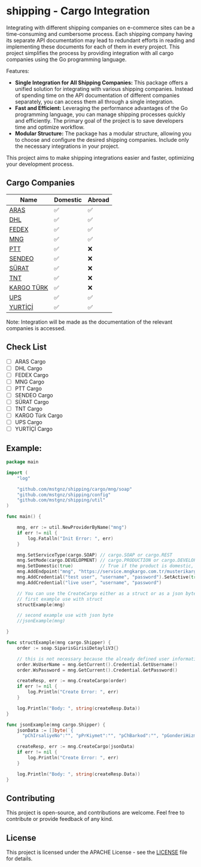 # shipping - Cargo Integration

Integrating with different shipping companies on e-commerce sites can be a time-consuming and cumbersome process. Each shipping company having its separate API documentation may lead to redundant efforts in reading and implementing these documents for each of them in every project. This project simplifies the process by providing integration with all cargo companies using the Go programming language.


Features:
- **Single Integration for All Shipping Companies:** This package offers a unified solution for integrating with various shipping companies. Instead of spending time on the API documentation of different companies separately, you can access them all through a single integration.
- **Fast and Efficient:** Leveraging the performance advantages of the Go programming language, you can manage shipping processes quickly and efficiently. The primary goal of the project is to save developers time and optimize workflow.
- **Modular Structure:** The package has a modular structure, allowing you to choose and configure the desired shipping companies. Include only the necessary integrations in your project.

This project aims to make shipping integrations easier and faster, optimizing your development process.


## Cargo Companies
| Name                                        | Domestic           | Abroad             |
|---------------------------------------------|--------------------|--------------------|
| [ARAS](https://www.araskargo.com.tr/)       | :white_check_mark: | :white_check_mark: |
| [DHL](https://www.dhl.com/)                 | :white_check_mark: | :white_check_mark: |
| [FEDEX](https://www.fedex.com/)             | :white_check_mark: | :white_check_mark: |
| [MNG](https://www.mngkargo.com.tr/)         | :white_check_mark: | :white_check_mark: |
| [PTT](https://gonderitakip.ptt.gov.tr/)     | :white_check_mark: | :x:                |
| [SENDEO](https://sendeo.com.tr/)            | :white_check_mark: | :x:                |
| [SÜRAT](https://www.suratkargo.com.tr/)     | :white_check_mark: | :x:                |
| [TNT](https://www.tnt.com/)                 | :white_check_mark: | :x:                |
| [KARGO TÜRK](https://www.kargoturk.com.tr/) | :white_check_mark: | :x:                |
| [UPS](https://www.ups.com.tr/)              | :white_check_mark: | :white_check_mark: |
| [YURTİÇİ](https://www.yurticikargo.com/)    | :white_check_mark: | :white_check_mark: |

Note: Integration will be made as the documentation of the relevant companies is accessed.


## Check List
- [ ] ARAS Cargo
- [ ] DHL Cargo
- [ ] FEDEX Cargo
- [ ] MNG Cargo
- [ ] PTT Cargo
- [ ] SENDEO Cargo
- [ ] SÜRAT Cargo
- [ ] TNT Cargo
- [ ] KARGO Türk Cargo
- [ ] UPS Cargo
- [ ] YURTİÇİ Cargo

## Example:
```go
package main

import (
	"log"

	"github.com/mstgnz/shipping/cargo/mng/soap"
	"github.com/mstgnz/shipping/config"
	"github.com/mstgnz/shipping/util"
)

func main() {

	mng, err := util.NewProviderByName("mng")
	if err != nil {
		log.Fatalln("Init Error: ", err)
	}

	mng.SetServiceType(cargo.SOAP) // cargo.SOAP or cargo.REST
	mng.SetMode(cargo.DEVELOPMENT) // cargo.PRODUCTION or cargo.DEVELOPMENT
	mng.SetDomestic(true)          // True if the product is domestic, False if it is abroad
	mng.AddEndpoint("mng", "https://service.mngkargo.com.tr/musterikargosiparis/musterikargosiparis.asmx?WSDL", "https://service.mngkargo.com.tr/tservis/musterikargosiparis.asmx?WSDL").SetActive(true)
	mng.AddCredential("test user", "username", "password").SetActive(true)
	mng.AddCredential("live user", "username", "password")

	// You can use the CreateCargo either as a struct or as a json byte.
	// first example use with struct
	structExample(mng)

	// second example use with json byte
	//jsonExample(mng)

}

func structExample(mng cargo.Shipper) {
	order := soap.SiparisGirisiDetayliV3{}

	// this is not necessary because the already defined user information will be set in the background.
	order.WsUserName = mng.GetCurrent().Credential.GetUsername()
	order.WsPassword = mng.GetCurrent().Credential.GetPassword()

	createResp, err := mng.CreateCargo(order)
	if err != nil {
		log.Println("Create Error: ", err)
	}

	log.Println("Body: ", string(createResp.Data))
}

func jsonExample(mng cargo.Shipper) {
	jsonData := []byte(`{
      "pChIrsaliyeNo":"", "pPrKiymet":"", "pChBarkod":"", "pGonderiHizmetSekli":"", "pTeslimSekli":0, "pFlAlSms":0, "pFlGnSms":0, "pKargoParcaList":"", "pAliciMusteriAdi":"", "pChSiparisNo":"", "pLuOdemeSekli":"", "pFlAdresFarkli":"", "pChIl":"", "pChIlce":"", "pChAdres":"", "pChTelCep":"", "pChEmail":"", "pMalBedeliOdemeSekli":"", "pFlKapidaOdeme":0, "pChIcerik":"", "pAliciMusteriMngNo":"", "pAliciMusteriBayiNo":"", "pChSemt":"", "pChMahalle":"", "pChMeydanBulvar":"", "pChCadde":"", "pChSokak":"", "pChFax":"", "pChVergiDairesi":"", "pChVergiNumarasi":"", "pPlatformKisaAdi":"", "pPlatformSatisKodu":"", "pChTelEv":"", "pChTelIs":""}`)

	createResp, err := mng.CreateCargo(jsonData)
	if err != nil {
		log.Println("Create Error: ", err)
	}

	log.Println("Body: ", string(createResp.Data))
}
```

## Contributing
This project is open-source, and contributions are welcome. Feel free to contribute or provide feedback of any kind.


## License
This project is licensed under the APACHE License - see the [LICENSE](LICENSE) file for details.
